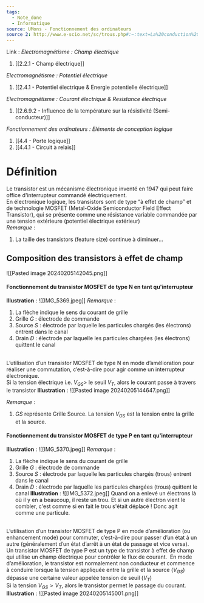 ```yaml
---
tags:
  - Note_done
  - Informatique
source: UMons - Fonctionnement des ordinateurs
source 2: http://www.e-scio.net/sc/trous.php#:~:text=La%20conduction%20par%20trous&text=Ils%20laissent%20cette%20place%20vacante,%22paire%20%C3%A9lectron%2Dtrou%22.
---
```


Link :
_Electromagnétisme : Champ électrique_
1. [[2.2.1 - Champ électrique]]

_Electromagnétisme : Potentiel électrique_
1. [[2.4.1 - Potentiel électrique & Energie potentielle électrique]]

_Electromagnétisme : Courant électrique & Resistance électrique_
1. [[2.6.9.2 - Influence de la température sur la résistivité (Semi-conducteur)]]

_Fonctionnement des ordinateurs : Eléments de conception logique_
1. [[4.4 - Porte logique]]
2. [[4.4.1 - Circuit à relais]]

# Définition
Le transistor est un mécanisme électronique inventé en 1947 qui peut faire office d'interrupteur commandé électriquement. 
\
En électronique logique, les transistors sont de type “à effet de champ” et de technologie MOSFET (Metal-Oxide Semiconductor Field Effect Transistor), qui se présente comme une résistance variable commandée par une tension extérieure (potentiel électrique extérieur)
\
_Remarque_ :
1. La taille des transistors (feature size) continue à diminuer...

## Composition des transistors à effet de champ 
![[Pasted image 20240205142045.png]]
#### Fonctionnement du transistor MOSFET de type N en tant qu'interrupteur
**Illustration** : ![[IMG_5369.jpeg]]
_Remarque_ :
1. La flèche indique le sens du courant de grille
2. Grille $G$ : électrode de commande 
3. Source $S$ : électrode par laquelle les particules chargés (les électrons) entrent dans le canal
4. Drain $D$ : électrode par laquelle les particules chargées (les électrons) quittent le canal 

\
L’utilisation d’un transistor MOSFET de type N en mode d’amélioration pour réaliser une commutation, c’est-à-dire pour agir comme un interrupteur électronique.
\
Si la tension électrique i.e. $V_{GS}>$ le seuil $V_T$, alors le courant passe à travers le transistor 
**Illustration** : ![[Pasted image 20240205144647.png]]

_Remarque_ :
1. $GS$ représente Grille Source. La tension $V_{GS}$​ est la tension entre la grille et la source.

#### Fonctionnement  du transistor MOSFET de type P en tant qu'interrupteur
**Illustration** : ![[IMG_5370.jpeg]]
_Remarque_ :
1. La flèche indique le sens du courant de grille
2. Grille $G$ : électrode de commande 
3. Source $S$ : électrode par laquelle les particules chargés (trous) entrent dans le canal
4. Drain $D$ : électrode par laquelle les particules chargées (trous) quittent le canal 
**Illustration** : ![[IMG_5372.jpeg]]
Quand on a enlevé un électrons là où il y en a beaucoup, il reste un trou. Et si un autre électron vient le combler, c'est comme si en fait le trou s'était déplacé ! Donc agit comme une particule.

\
L’utilisation d’un transistor MOSFET de type P en mode d’amélioration (ou enhancement mode) pour commuter, c’est-à-dire pour passer d’un état à un autre (généralement d’un état d’arrêt à un état de passage et vice versa).
\
Un transistor MOSFET de type P est un type de transistor à effet de champ qui utilise un champ électrique pour contrôler le flux de courant.  En mode d’amélioration, le transistor est normalement non conducteur et commence à conduire lorsque la tension appliquée entre la grille et la source ($V_{GS}$) dépasse une certaine valeur appelée tension de seuil ($V_T$)
\
Si la tension $V_{GS} >V_T$, alors le transistor permet le passage du courant. 
**Illustration** : ![[Pasted image 20240205145001.png]]
